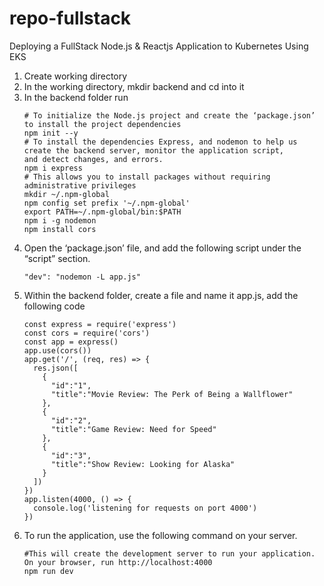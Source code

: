 # repo-fullstack
Deploying a FullStack Node.js &amp; Reactjs Application to Kubernetes Using EKS
1. Create working directory
2. In the working directory, mkdir backend and cd into it
3. In the backend folder run
   ```
   # To initialize the Node.js project and create the ‘package.json’ to install the project dependencies
   npm init --y
   # To install the dependencies Express, and nodemon to help us create the backend server, monitor the application script,       and detect changes, and errors.
   npm i express
   # This allows you to install packages without requiring administrative privileges
   mkdir ~/.npm-global
   npm config set prefix '~/.npm-global'
   export PATH=~/.npm-global/bin:$PATH
   npm i -g nodemon
   npm install cors
   ```
4. Open the ‘package.json’ file, and add the following script under the “script” section.
   ```
   "dev": "nodemon -L app.js"
   ```
5. Within the backend folder, create a file and name it app.js, add the following code
   ```
   const express = require('express')
   const cors = require('cors')
   const app = express()
   app.use(cors())
   app.get('/', (req, res) => {
     res.json([
       {
         "id":"1",
         "title":"Movie Review: The Perk of Being a Wallflower"
       },
       {
         "id":"2",
         "title":"Game Review: Need for Speed"
       },
       {
         "id":"3",
         "title":"Show Review: Looking for Alaska"
       }
     ])
   })
   app.listen(4000, () => {
     console.log('listening for requests on port 4000')
   })
   ```
6. To run the application, use the following command on your server.
   ```
   #This will create the development server to run your application. On your browser, run http://localhost:4000
   npm run dev
   ``` 
